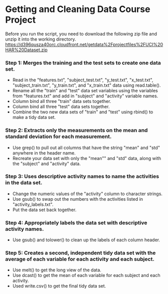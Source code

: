Getting and Cleaning Data Course Project
========================================

Before you run the script, you need to download the following zip file and unzip it into the working directory.
https://d396qusza40orc.cloudfront.net/getdata%2Fprojectfiles%2FUCI%20HAR%20Dataset.zip

### Step 1: Merges the training and the test sets to create one data set.
* Read in the "features.txt", "subject_test.txt", "y_test.txt", "x_test.txt", "subject_train.txt", "y_train.txt", and "x_train.txt" data using read.table().
* Rename all the "train" and "test" data set variables using the variables from "features.txt" and add in "subject" and "activity" variable names.
* Column bind all three "train" data sets together.
* Column bind all three "test" data sets together.
* Combine the two new data sets of "train" and "test" using rbind() to make a tidy data set.

### Step 2: Extracts only the measurements on the mean and standard deviation for each measurement.
* Use grep() to pull out all columns that have the string "mean" and "std" anywhere in the header name.
* Recreate your data set with only the "mean"" and "std" data, along with the "subject" and "activity" data.

### Step 3: Uses descriptive activity names to name the activities in the data set.
* Change the numeric values of the "activity" column to character strings.
* Use gsub() to swap out the numbers with the activities listed in "activity_labels.txt".
* Put the data set back together.

### Step 4: Appropriately labels the data set with descriptive activity names.
* Use gsub() and tolower() to clean up the labels of each column header.

### Step 5: Creates a second, independent tidy data set with the average of each variable for each activity and each subject.
* Use melt() to get the long view of the data.
* Use dcast() to get the mean of each variable for each subject and each activity.
* Used write.csv() to get the final tidy data set.